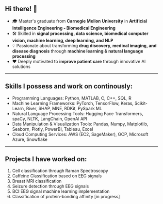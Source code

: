 ## Hi there! 👋


- 🎓 Master's graduate from **Carnegie Mellon University** in **Artificial Intelligence Engineering - Biomedical Engineering**  
- 🛠️ Skilled in **signal processing, data science, biomedical computer vision, machine learning, deep learning, and NLP**  
- 💡 Passionate about transforming **drug discovery, medical imaging, and disease diagnosis** through **machine learning & natural language processing**  
- ❤️ Deeply motivated to **improve patient care** through innovative AI solutions  


---

## Skills I possess and work on continously:

- Programming Languages: Python, MATLAB, C, C++, SQL, R
- Machine Learning Frameworks: PyTorch, TensorFlow, Keras, Scikit-Learn, River, SHAP, MNE, RDKit, PySpark ML
- Natural Language Processing Tools: Hugging Face Transformers, spaCy, NLTK, LangChain, OpenAI API
- Data Manipulation & Visualization Tools: Pandas, Numpy, Matplotlib, Seaborn, Plotly, PowerBI, Tableau, Excel
- Cloud Computing Services: AWS (EC2, SageMaker), GCP, Microsoft Azure, Snowflake

---

## Projects I have worked on:
1. Cell classification through Raman Spectroscopy
2. Caffeine Classification based on EEG signals
3. Breast MRI classification
4. Seizure detection through EEG signals
5. BCI EEG signal machine learning implementation
6. Classification of protein-bonding affinity [in progress]

